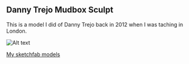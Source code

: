## Danny Trejo Mudbox Sculpt

This is a model I did of Danny Trejo back in 2012 when I was taching in London.

![Alt text](https://i.imgur.com/5KAtzMs.jpeg)


[My sketchfab models](https://skfb.ly/6i3g2dca)
